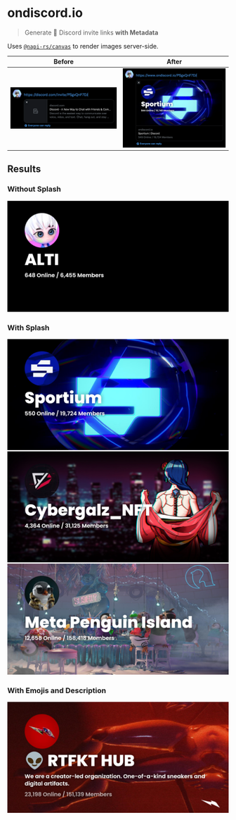 # ondiscord.io

> Generate 👾 Discord invite links **with Metadata**

Uses [`@napi-rs/canvas`](https://github.com/Brooooooklyn/canvas) to render images server-side.

|            Before             |            After             |
| :---------------------------: | :--------------------------: |
| ![](./docs/images/before.png) | ![](./docs/images/after.png) |

## Results

### Without Splash

<img alt="ALTI" src="./docs/images/alti.png" width="600px" />

### With Splash

<img alt="Sportium" src="./docs/images/sportium.png" width="600px" />
<img alt="Cyber Galz" src="./docs/images/cybergalznft.png" width="600px" />
<img alt="Meta Penguin Island" src="./docs/images/metapenguinisland.png" width="600px" />

### With Emojis and Description

<img alt="RTFKT" src="./docs/images/rtfkt.png" width="600px" />
